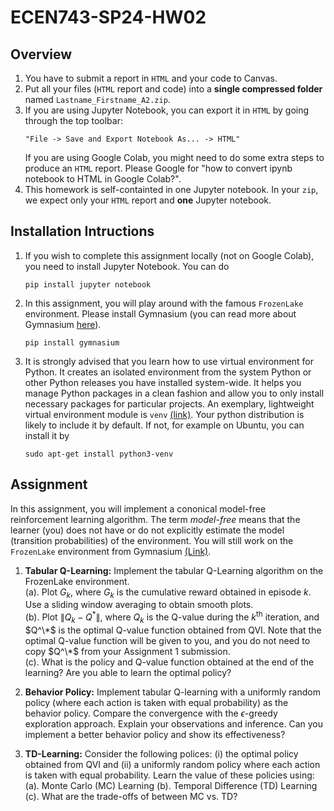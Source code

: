 # ECEN743-SP24-HW02

## Overview

1. You have to submit a report in `HTML` and your code to Canvas.
2. Put all your files (`HTML` report and code) into a **single compressed folder** named `Lastname_Firstname_A2.zip`.
3. If you are using Jupyter Notebook, you can export it in `HTML` by going through the top toolbar:
    ```
    "File -> Save and Export Notebook As... -> HTML"
    ```
    If you are using Google Colab, you might need to do some extra steps to produce an `HTML` report. Please Google for "how to convert ipynb notebook to HTML in Google Colab?".
4. This homework is self-containted in one Jupyter notebook. In your `zip`, we expect only your `HTML` report and **one** Jupyter notebook.

## Installation Intructions

1. If you wish to complete this assignment locally (not on Google Colab), you need to install Jupyter Notebook. You can do  
    ```
    pip install jupyter notebook
    ```
2. In this assignment, you will play around with the famous `FrozenLake` environment. Please install Gymnasium (you can read more about Gymnasium [here](https://gymnasium.farama.org/)).
    ```
    pip install gymnasium
    ```
3. It is strongly advised that you learn how to use virtual environment for Python. It creates an isolated environment from the system Python or other Python releases you have installed system-wide. It helps you manage Python packages in a clean fashion and allow you to only install necessary packages for particular projects. An exemplary, lightweight virtual environment module is `venv` [(link)](https://docs.python.org/3/library/venv.html). Your python distribution is likely to include it by default. If not, for example on Ubuntu, you can install it by
    ```
    sudo apt-get install python3-venv
    ```

## Assignment
In this assignment, you will implement a cononical model-free reinforcement learning algorithm. The term *model-free* means that the learner (you) does not have or do not explicitly estimate the model (transition probabilities) of the environment. You will still work on the `FrozenLake` environment from Gymnasium [(Link)](https://gymnasium.farama.org/environments/toy_text/frozen_lake/).

1. **Tabular Q-Learning:** Implement the tabular Q-Learning algorithm on the FrozenLake environment.  
    (a). Plot $G_k$, where $G_k$ is the cumulative reward obtained in episode $k$. Use a sliding window averaging to obtain smooth plots.  
    (b). Plot $\lVert Q_k-Q^* \rVert$, where $Q_k$ is the Q-value during the $k^{\mathrm{th}}$ iteration, and $Q^\*$ is the optimal Q-value function obtained from QVI. Note that the optimal Q-value function will be given to you, and you do not need to copy $Q^\*$ from your Assignment 1 submission.   
    (c). What is the policy and Q-value function obtained at the end of the learning? Are you able to learn the optimal policy?  

2. **Behavior Policy:** Implement tabular Q-learning with  a uniformly random policy (where each action is taken with equal probability) as the behavior policy. Compare the convergence with the $\epsilon$-greedy exploration approach. Explain your observations and inference. Can you implement a better behavior policy and show its effectiveness?  

3. **TD-Learning:** Consider the following polices: (i) the optimal policy obtained from QVI and (ii) a uniformly random policy where each action is taken with equal probability. Learn the value of these policies using:
    (a). Monte Carlo (MC) Learning 
    (b). Temporal Difference (TD) Learning
    (c). What are the trade-offs of between MC vs. TD?

